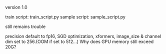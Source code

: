 version 1.0

train script: train_script.py
sample script: sample_script.py

still remains trouble

precision default to fp16, SGD optimization, xformers, 
image_size & channel dim set to 256.(OOM if set to 512...)
Why does GPU memory still exceed 20G?
